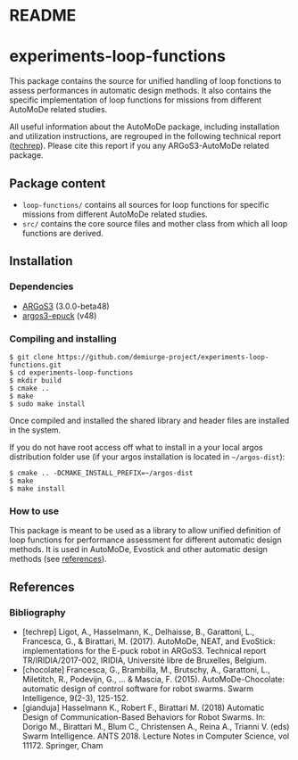 # README
experiments-loop-functions
=====================

This package contains the source for unified handling of loop
fonctions to assess performances in automatic design methods.
It also contains the specific implementation of loop functions for
missions from different AutoMoDe related studies.

All useful information about the AutoMoDe package, including
installation and utilization instructions, are regrouped in the
following technical report ([techrep](#bibliography)). Please cite
this report if you any ARGoS3-AutoMoDe related package.

## Package content
- `loop-functions/` contains all sources for loop functions for
    specific missions from different AutoMoDe related studies.
- `src/` contains the core source files and mother class from which
    all loop functions are derived.

## Installation
### Dependencies
- [ARGoS3](https://github.com/ilpincy/argos3) (3.0.0-beta48)
- [argos3-epuck](https://github.com/demiurge-project/argos3-epuck) (v48)

### Compiling and installing
    $ git clone https://github.com/demiurge-project/experiments-loop-functions.git
    $ cd experiments-loop-functions
    $ mkdir build
    $ cmake ..
    $ make
    $ sudo make install

Once compiled and installed the shared library and header files
are installed in the system.

If you do not have root access off what to install in a your local
argos distribution folder use (if your argos installation is located
in `~/argos-dist`):

    $ cmake .. -DCMAKE_INSTALL_PREFIX=~/argos-dist
    $ make
    $ make install

### How to use
This package is meant to be used as a library to allow unified
definition of loop functions for performance assessment for different
automatic design methods. It is used in AutoMoDe, Evostick and other
automatic design methods (see [references](#bibliography)).

## References
### Bibliography

- [techrep] Ligot, A., Hasselmann, K., Delhaisse, B., Garattoni, L., Francesca, G., & Birattari, M. (2017). AutoMoDe, NEAT, and EvoStick: implementations for the E-puck robot in ARGoS3. Technical report TR/IRIDIA/2017-002, IRIDIA, Université libre de Bruxelles, Belgium.
- [chocolate] Francesca, G., Brambilla, M., Brutschy, A., Garattoni, L., Miletitch, R., Podevijn, G., ... & Mascia, F. (2015). AutoMoDe-Chocolate: automatic design of control software for robot swarms. Swarm Intelligence, 9(2-3), 125-152.
- [gianduja] Hasselmann K., Robert F., Birattari M. (2018) Automatic Design of Communication-Based Behaviors for Robot Swarms. In: Dorigo M., Birattari M., Blum C., Christensen A., Reina A., Trianni V. (eds) Swarm Intelligence. ANTS 2018. Lecture Notes in Computer Science, vol 11172. Springer, Cham
